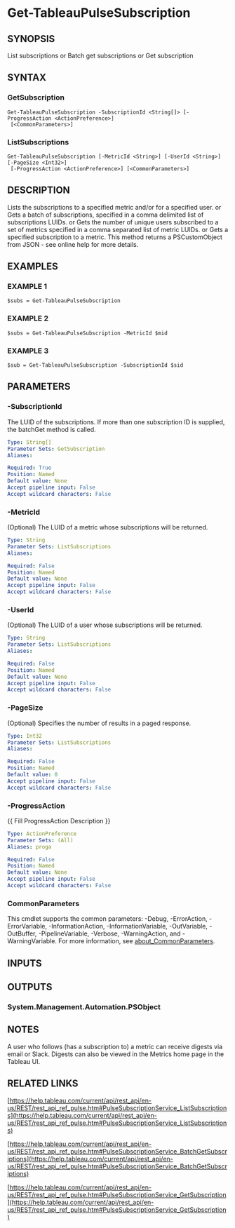# Get-TableauPulseSubscription

## SYNOPSIS
List subscriptions
or
Batch get subscriptions
or
Get subscription

## SYNTAX

### GetSubscription
```
Get-TableauPulseSubscription -SubscriptionId <String[]> [-ProgressAction <ActionPreference>]
 [<CommonParameters>]
```

### ListSubscriptions
```
Get-TableauPulseSubscription [-MetricId <String>] [-UserId <String>] [-PageSize <Int32>]
 [-ProgressAction <ActionPreference>] [<CommonParameters>]
```

## DESCRIPTION
Lists the subscriptions to a specified metric and/or for a specified user.
or
Gets a batch of subscriptions, specified in a comma delimited list of subscriptions LUIDs.
or
Gets the number of unique users subscribed to a set of metrics specified in a comma separated list of metric LUIDs.
or
Gets a specified subscription to a metric.
This method returns a PSCustomObject from JSON - see online help for more details.

## EXAMPLES

### EXAMPLE 1
```
$subs = Get-TableauPulseSubscription
```

### EXAMPLE 2
```
$subs = Get-TableauPulseSubscription -MetricId $mid
```

### EXAMPLE 3
```
$sub = Get-TableauPulseSubscription -SubscriptionId $sid
```

## PARAMETERS

### -SubscriptionId
The LUID of the subscriptions.
If more than one subscription ID is supplied, the batchGet method is called.

```yaml
Type: String[]
Parameter Sets: GetSubscription
Aliases:

Required: True
Position: Named
Default value: None
Accept pipeline input: False
Accept wildcard characters: False
```

### -MetricId
(Optional) The LUID of a metric whose subscriptions will be returned.

```yaml
Type: String
Parameter Sets: ListSubscriptions
Aliases:

Required: False
Position: Named
Default value: None
Accept pipeline input: False
Accept wildcard characters: False
```

### -UserId
(Optional) The LUID of a user whose subscriptions will be returned.

```yaml
Type: String
Parameter Sets: ListSubscriptions
Aliases:

Required: False
Position: Named
Default value: None
Accept pipeline input: False
Accept wildcard characters: False
```

### -PageSize
(Optional) Specifies the number of results in a paged response.

```yaml
Type: Int32
Parameter Sets: ListSubscriptions
Aliases:

Required: False
Position: Named
Default value: 0
Accept pipeline input: False
Accept wildcard characters: False
```

### -ProgressAction
{{ Fill ProgressAction Description }}

```yaml
Type: ActionPreference
Parameter Sets: (All)
Aliases: proga

Required: False
Position: Named
Default value: None
Accept pipeline input: False
Accept wildcard characters: False
```

### CommonParameters
This cmdlet supports the common parameters: -Debug, -ErrorAction, -ErrorVariable, -InformationAction, -InformationVariable, -OutVariable, -OutBuffer, -PipelineVariable, -Verbose, -WarningAction, and -WarningVariable. For more information, see [about_CommonParameters](http://go.microsoft.com/fwlink/?LinkID=113216).

## INPUTS

## OUTPUTS

### System.Management.Automation.PSObject
## NOTES
A user who follows (has a subscription to) a metric can receive digests via email or Slack.
Digests can also be viewed in the Metrics home page in the Tableau UI.

## RELATED LINKS

[https://help.tableau.com/current/api/rest_api/en-us/REST/rest_api_ref_pulse.htm#PulseSubscriptionService_ListSubscriptions](https://help.tableau.com/current/api/rest_api/en-us/REST/rest_api_ref_pulse.htm#PulseSubscriptionService_ListSubscriptions)

[https://help.tableau.com/current/api/rest_api/en-us/REST/rest_api_ref_pulse.htm#PulseSubscriptionService_BatchGetSubscriptions](https://help.tableau.com/current/api/rest_api/en-us/REST/rest_api_ref_pulse.htm#PulseSubscriptionService_BatchGetSubscriptions)

[https://help.tableau.com/current/api/rest_api/en-us/REST/rest_api_ref_pulse.htm#PulseSubscriptionService_GetSubscription](https://help.tableau.com/current/api/rest_api/en-us/REST/rest_api_ref_pulse.htm#PulseSubscriptionService_GetSubscription)

